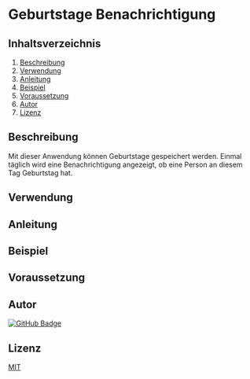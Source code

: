 # Geburtstage Benachrichtigung

## Inhaltsverzeichnis
1. [Beschreibung](#beschreibung)
2. [Verwendung](#verwendung)
3. [Anleitung](#anleitung)
4. [Beispiel](#beispiel)
5. [Voraussetzung](#voraussetzung)
6. [Autor](#autor)
7. [Lizenz](#lizenz)

## Beschreibung
Mit dieser Anwendung können Geburtstage gespeichert werden. Einmal täglich wird eine Benachrichtigung angezeigt,
ob eine Person an diesem Tag Geburtstag hat.

## Verwendung


## Anleitung


## Beispiel


## Voraussetzung


## Autor
[![GitHub Badge](https://img.shields.io/badge/PixelPilot24-Profile-darkgreen?style=flat&logo=github)](https://github.com/PixelPilot24)

## Lizenz
[MIT](https://choosealicense.com/licenses/mit/)